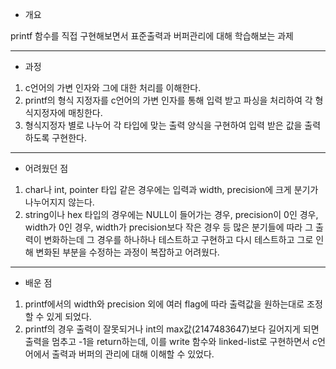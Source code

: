 - 개요

printf 함수를 직접 구현해보면서 표준출력과 버퍼관리에 대해 학습해보는 과제

---
- 과정

1. c언어의 가변 인자와 그에 대한 처리를 이해한다.
2. printf의 형식 지정자를 c언어의 가변 인자를 통해 입력 받고 파싱을 처리하여 각 형식지정자에 매칭한다.
3. 형식지정자 별로 나누어 각 타입에 맞는 출력 양식을 구현하여 입력 받은 값을 출력하도록 구현한다.

---
- 어려웠던 점

1. char나 int, pointer 타입 같은 경우에는 입력과 width, precision에 크게 분기가 나누어지지 않는다.
2. string이나 hex 타입의 경우에는 NULL이 들어가는 경우, precision이 0인 경우, width가 0인 경우, width가 precision보다 작은 경우 등 많은 분기들에 따라 그 출력이 변화하는데 그 경우를 하나하나 테스트하고 구현하고 다시 테스트하고 그로 인해 변화된 부분을 수정하는 과정이 복잡하고 어려웠다.

---
- 배운 점

1. printf에서의 width와 precision 외에 여러 flag에 따라 출력값을 원하는대로 조정할 수 있게 되었다.
2. printf의 경우 출력이 잘못되거나 int의 max값(2147483647)보다 길어지게 되면 출력을 멈추고 -1을 return하는데, 이를 write 함수와 linked-list로 구현하면서 c언어에서 출력과 버퍼의 관리에 대해 이해할 수 있었다.

